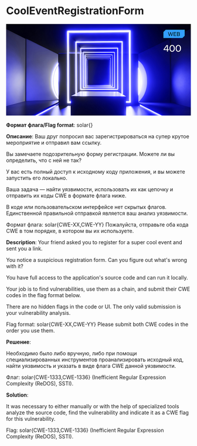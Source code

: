 # CoolEventRegistrationForm

![alt text](WEB.jpg)

**Формат флага/Flag format**: solar{}

**Описание**:
Ваш друг попросил вас зарегистрироваться на супер крутое мероприятие и отправил вам ссылку. 

Вы замечаете подозрительную форму регистрации. Можете ли вы определить, что с ней не так? 

У вас есть полный доступ к исходному коду приложения, и вы можете запустить его локально. 

Ваша задача — найти уязвимости, использовать их как цепочку и отправить их коды CWE в формате флага ниже. 

В коде или пользовательском интерфейсе нет скрытых флагов. Единственной правильной отправкой является ваш анализ уязвимости. 

Формат флага: solar{CWE-XX,CWE-YY} Пожалуйста, отправьте оба кода CWE в том порядке, в котором вы их используете.

**Description**: 
Your friend asked you to register for a super cool event and sent you a link.

You notice a suspicious registration form. Can you figure out what's wrong with it?

You have full access to the application's source code and can run it locally.

Your job is to find vulnerabilities, use them as a chain, and submit their CWE codes in the flag format below.

There are no hidden flags in the code or UI. The only valid submission is your vulnerability analysis.

Flag format: solar{CWE-XX,CWE-YY} Please submit both CWE codes in the order you use them.

**Решение**:

Необходимо было либо вручную, либо при помощи специализированных инструментов проанализировать исходный код, найти уязвимость и указать в виде флага CWE данной уязвимости.

Флаг: solar{CWE-1333,CWE-1336} (Inefficient Regular Expression Complexity (ReDOS), SSTI).

**Solution**:

It was necessary to either manually or with the help of specialized tools analyze the source code, find the vulnerability and indicate it as a CWE flag for this vulnerability.

Flag: solar{CWE-1333,CWE-1336} (Inefficient Regular Expression Complexity (ReDOS), SSTI).
